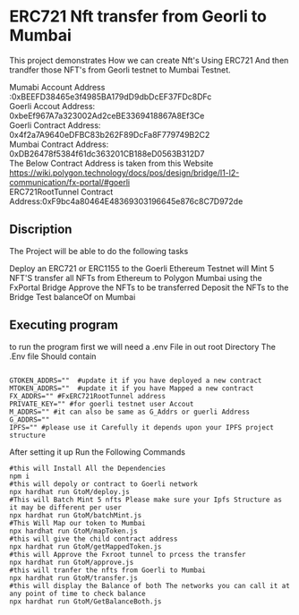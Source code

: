 # ERC721 Nft transfer from Georli to Mumbai

This project demonstrates How we can create Nft's Using ERC721 And then trandfer those NFT's from Georli testnet to Mumbai Testnet.

Mumabi Account Address :0xBEEFD38465e3f4985BA179dD9dbDcEF37FDc8DFc <br/>
Goerli Accout Address: 0xbeEf967A7a323002Ad2ceBE3369418867A8Ef3Ce<br/>
Goerli Contract Address: 0x4f2a7A9640eDFBC83b262F89DcFa8F779749B2C2<br/>
Mumbai Contract Address: 0xDB26478f5384f61dc363201CB188eD0563B312D7<br/>
The Below Contract Address is taken from this Website https://wiki.polygon.technology/docs/pos/design/bridge/l1-l2-communication/fx-portal/#goerli<br/>
ERC721RootTunnel Contract Address:0xF9bc4a80464E48369303196645e876c8C7D972de

## Discription
The Project will be able to do the following tasks

Deploy an ERC721 or ERC1155 to the Goerli Ethereum Testnet
will Mint 5 NFT'S
transfer all NFTs from Ethereum to Polygon Mumbai using the FxPortal Bridge
Approve the NFTs to be transferred
Deposit the NFTs to the Bridge
Test balanceOf on Mumbai

## Executing program
to run the program first we will need a .env File in out root Directory
The .Env file Should contain
```shell

GTOKEN_ADDRS=""  #update it if you have deployed a new contract
MTOKEN_ADDRS=""  #update it if you have Mapped a new contract
FX_ADDRS="" #FxERC721RootTunnel address
PRIVATE_KEY="" #for goerli testnet user Accout
M_ADDRS="" #it can also be same as G_Addrs or guerli Address 
G_ADDRS=""
IPFS="" #please use it Carefully it depends upon your IPFS project structure 
```

After setting it up Run the Following Commands

```shell
#this will Install All the Dependencies
npm i
#this will depoly or contract to Goerli network
npx hardhat run GtoM/deploy.js
#This will Batch Mint 5 nfts Please make sure your Ipfs Structure as it may be different per user
npx hardhat run GtoM/batchMint.js
#This Will Map our token to Mumbai
npx hardhat run GtoM/mapToken.js
#this will give the child contract address
npx hardhat run GtoM/getMappedToken.js
#this will Approve the Fxroot tunnel to prcess the transfer
npx hardhat run GtoM/approve.js
#this will tranfer the nfts from Goerli to Mumbai
npx hardhat run GtoM/transfer.js
#this will display the Balance of both The networks you can call it at any point of time to check balance
npx hardhat run GtoM/GetBalanceBoth.js

```
